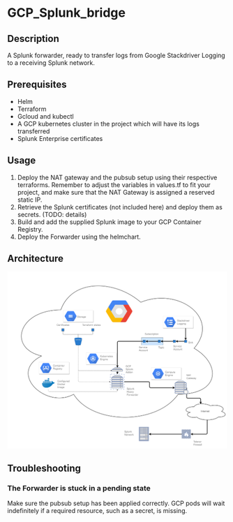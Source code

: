 # GCP\_Splunk\_bridge

## Description
A Splunk forwarder, ready to transfer logs from Google Stackdriver Logging to a receiving Splunk network.

## Prerequisites
* Helm
* Terraform 
* Gcloud and kubectl 
* A GCP kubernetes cluster in the project which will have its logs transferred
* Splunk Enterprise certificates 

## Usage
1. Deploy the NAT gateway and the pubsub setup using their respective terraforms. Remember to adjust the variables in values.tf to fit your project, and make sure that the NAT Gateway is assigned a reserved static IP. 
2. Retrieve the Splunk certificates (not included here) and deploy them as secrets. (TODO: details)
3. Build and add the supplied Splunk image to your GCP Container Registry.
4. Deploy the Forwarder using the helmchart. 

## Architecture
![Architecture](misc/Architecture-v1.2.png)

## Troubleshooting

### The Forwarder is stuck in a pending state
Make sure the pubsub setup has been applied correctly. GCP pods will wait indefinitely if a required resource, such as a secret, is missing. 
